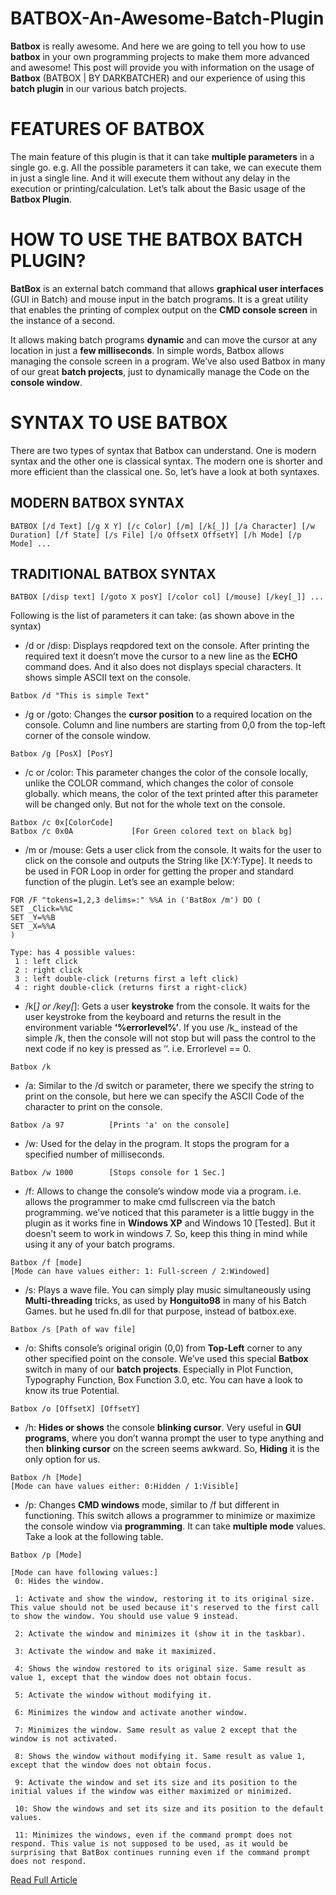 # BATBOX-An-Awesome-Batch-Plugin
**Batbox** is really awesome. And here we are going to tell you how to use **batbox** in your own programming projects to make them more advanced and awesome! This post will provide you with information on the usage of **Batbox** (BATBOX | BY DARKBATCHER) and our experience of using this **batch plugin** in our various batch projects.

# FEATURES OF BATBOX
The main feature of this plugin is that it can take **multiple parameters** in a single go. e.g. All the possible parameters it can take, we can execute them in just a single line. And it will execute them without any delay in the execution or printing/calculation. Let’s talk about the Basic usage of the **Batbox Plugin**. 

# HOW TO USE THE BATBOX BATCH PLUGIN?
**BatBox** is an external batch command that allows **graphical user interfaces** (GUI in Batch) and mouse input in the batch programs. It is a great utility that enables the printing of complex output on the **CMD console screen** in the instance of a second.

It allows making batch programs **dynamic** and can move the cursor at any location in just a **few milliseconds**. In simple words, Batbox allows managing the console screen in a program. We’ve also used Batbox in many of our great **batch projects**, just to dynamically manage the Code on the **console window**.

# SYNTAX TO USE BATBOX
There are two types of syntax that Batbox can understand. One is modern syntax and the other one is classical syntax. The modern one is shorter and more efficient than the classical one. So, let’s have a look at both syntaxes.  

## MODERN BATBOX SYNTAX

```
BATBOX [/d Text] [/g X Y] [/c Color] [/m] [/k[_]] [/a Character] [/w Duration] [/f State] [/s File] [/o OffsetX OffsetY] [/h Mode] [/p Mode] ...
```

## TRADITIONAL BATBOX SYNTAX
```
BATBOX [/disp text] [/goto X posY] [/color col] [/mouse] [/key[_]] ...
```
Following is the list of parameters it can take: (as shown above in the syntax)

* /d or /disp: Displays reqpdored text on the console. After printing the required text it doesn’t move the cursor to a new line as the **ECHO** command does. And it also does not displays special characters. It shows simple ASCII text on the console.
```
Batbox /d "This is simple Text"
```
* /g or /goto: Changes the **cursor position** to a required location on the console. Column and line numbers are starting from 0,0 from the top-left corner of the console window.
```
Batbox /g [PosX] [PosY]
```
* /c or /color: This parameter changes the color of the console locally, unlike the COLOR command, which changes the color of console globally. which means, the color of the text printed after this parameter will be changed only. But not for the whole text on the console.
```
Batbox /c 0x[ColorCode]
Batbox /c 0x0A             [For Green colored text on black bg]
```
* /m or /mouse: Gets a user click from the console. It waits for the user to click on the console and outputs the String like [X:Y:Type]. It needs to be used in FOR Loop in order for getting the proper and standard function of the plugin. Let’s see an example below:
```
FOR /F "tokens=1,2,3 delims=:" %%A in ('BatBox /m') DO (
SET _Click=%%C
SET _Y=%%B
SET _X=%%A
)
```
```
Type: has 4 possible values:
 1 : left click
 2 : right click
 3 : left double-click (returns first a left click)
 4 : right double-click (returns first a right-click)
 ```
* /k[_] or /key[_]: Gets a user **keystroke** from the console. It waits for the user keystroke from the keyboard and returns the result in the environment variable **‘%errorlevel%’**. If you use /k_ instead of the simple /k, then the console will not stop but will pass the control to the next code if no key is pressed as ‘‘. i.e. Errorlevel == 0.
```
Batbox /k
```
* /a: Similar to the /d switch or parameter, there we specify the string to print on the console, but here we can specify the ASCII Code of the character to print on the console.
```
Batbox /a 97          [Prints 'a' on the console]
```
* /w: Used for the delay in the program. It stops the program for a specified number of milliseconds.
```
Batbox /w 1000        [Stops console for 1 Sec.]
```
* /f: Allows to change the console’s window mode via a program. i.e. allows the programmer to make cmd fullscreen via the batch programming. we’ve noticed that this parameter is a little buggy in the plugin as it works fine in **Windows XP** and Windows 10 [Tested]. But it doesn’t seem to work in windows 7. So, keep this thing in mind while using it any of your batch programs.
```
Batbox /f [mode]
[Mode can have values either: 1: Full-screen / 2:Windowed]
```
* /s: Plays a wave file. You can simply play music simultaneously using **Multi-threading** tricks, as used by **Honguito98** in many of his Batch Games. but he used fn.dll for that purpose, instead of batbox.exe.
```
Batbox /s [Path of wav file]
```
* /o: Shifts console’s original origin (0,0) from **Top-Left** corner to any other specified point on the console. We’ve used this special **Batbox** switch in many of our **batch projects**. Especially in Plot Function, Typography Function, Box Function 3.0, etc. You can have a look to know its true Potential.
```
Batbox /o [OffsetX] [OffsetY]
```
* /h: **Hides or shows** the console **blinking cursor**. Very useful in **GUI programs**, where you don’t wanna prompt the user to type anything and then **blinking cursor** on the screen seems awkward. So, **Hiding** it is the only option for us.
```
Batbox /h [Mode]
[Mode can have values either: 0:Hidden / 1:Visible]
```
* /p: Changes **CMD windows** mode, similar to /f but different in functioning. This switch allows a programmer to minimize or maximize the console window via **programming**. It can take **multiple mode** values. Take a look at the following table.
```
Batbox /p [Mode]
```
```
[Mode can have following values:]
 0: Hides the window.

 1: Activate and show the window, restoring it to its original size. This value should not be used because it's reserved to the first call to show the window. You should use value 9 instead.

 2: Activate the window and minimizes it (show it in the taskbar).

 3: Activate the window and make it maximized.

 4: Shows the window restored to its original size. Same result as value 1, except that the window does not obtain focus.

 5: Activate the window without modifying it.

 6: Minimizes the window and activate another window.

 7: Minimizes the window. Same result as value 2 except that the window is not activated.

 8: Shows the window without modifying it. Same result as value 1, except that the window does not obtain focus.

 9: Activate the window and set its size and its position to the initial values if the window was either maximized or minimized.

 10: Show the windows and set its size and its position to the default values.

 11: Minimizes the windows, even if the command prompt does not respond. This value is not supposed to be used, as it would be surprising that BatBox continues running even if the command prompt does not respond.
 ```
 [Read Full Article](https://www.thebateam.org/2020/01/batbox-by-darkbatcher/)
